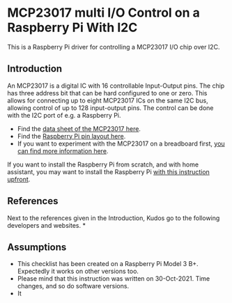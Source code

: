 # MCP23017 multi I/O Control on a Raspberry Pi With I2C
This is a Raspberry Pi driver for controlling a MCP23017 I/O chip over I2C.

## Introduction

An MCP23017 is a digital IC with 16 controllable Input-Output pins. The chip has three address bit that can be hard configured to one or zero. This allows for connecting up to eight MCP23017 ICs on the same I2C bus, allowing control of up to 128 input-output pins. The control can be done with the I2C port of e.g. a Raspberry Pi.
* Find the [data sheet of the MCP23017 here](https://www.adafruit.com/product/732).
* Find the [Raspberry Pi pin layout here](https://pinout.xyz/).
* If you want to experiment with the MCP23017 on a breadboard first, [you can find more information here](https://www.raspberrypi-spy.co.uk/2013/07/how-to-use-a-mcp23017-i2c-port-expander-with-the-raspberry-pi-part-1/).

If you want to install the Raspberry Pi from scratch, and with home assistant, you may want to install the Raspberry Pi [with this instruction upfront](https://github.com/JurgenVanGorp/Home-Assistant-on-Raspberry-Pi-Native).

## References

Next to the references given in the Introduction, Kudos go to the following developers and websites. 
* 

## Assumptions

* This checklist has been created on a Raspberry Pi Model 3 B+. Expectedly it works on other versions too.
* Please mind that this instruction was written on 30-Oct-2021. Time changes, and so do software versions.
* It






